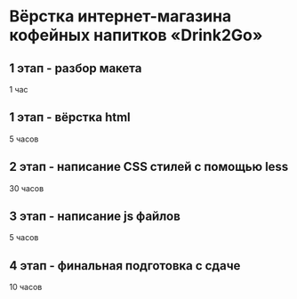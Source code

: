 # Вёрстка интернет-магазина кофейных напитков «Drink2Go»
## 1 этап - разбор макета

1 час

## 1 этап - вёрстка html

5 часов

## 2 этап - написание CSS стилей с помощью less

30 часов

## 3 этап - написание js файлов

5 часов

## 4 этап - финальная подготовка с сдаче

10 часов
